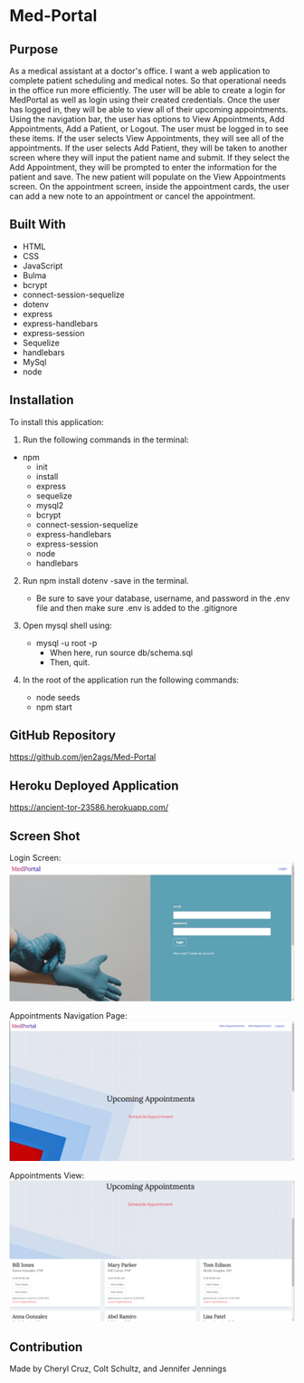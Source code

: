 # Med-Portal

## Purpose
As a medical assistant at a doctor's office. I want a web application to complete patient scheduling and medical notes. So that operational needs in the office run more efficiently. The user will be able to create a login for MedPortal as well as login using their created credentials. Once the user has logged in, they will be able to view all of their upcoming appointments. Using the navigation bar, the user has options to View Appointments, Add Appointments, Add a Patient, or Logout. The user must be logged in to see these items. If the user selects View Appointments, they will see all of the appointments. If the user selects Add Patient, they will be taken to another screen where they will input the patient name and submit. If they select the Add Appointment, they will be prompted to enter the  information for the patient and save. The new patient will populate on the View Appointments screen. On the appointment screen, inside the appointment cards, the user can add a new note to an appointment or cancel the appointment.

## Built With
* HTML
* CSS
* JavaScript
* Bulma
* bcrypt
* connect-session-sequelize
* dotenv
* express
* express-handlebars
* express-session
* Sequelize
* handlebars
* MySql
* node

## Installation
To install this application: 
1. Run the following commands in the terminal:
 * npm 
    * init 
    * install 
    * express 
    * sequelize 
    * mysql2 
    * bcrypt 
    * connect-session-sequelize 
    * express-handlebars 
    * express-session 
    * node
    * handlebars
2. Run npm install dotenv -save in the terminal.
    * Be sure to save your database, username, and password in the .env file and then make sure .env is added to the .gitignore

3. Open mysql shell using:
    * mysql -u root -p
        * When here, run source db/schema.sql
        * Then, quit.

4. In the root of the application run the following commands:
    * node seeds
    * npm start


## GitHub Repository
https://github.com/jen2ags/Med-Portal

## Heroku Deployed Application
https://ancient-tor-23586.herokuapp.com/

## Screen Shot
Login Screen:
![Screenshot login screen](./assets/images/screenshot-images/MedPortal%20Main%20page.png)

Appointments Navigation Page:
![Screenshot appointments page](./assets/images/screenshot-images/Upcoming%20Appointments%20Page.png)

Appointments View:
![Screenshot appointments view](./assets/images/screenshot-images/Appointments%20View.png)

## Contribution
Made by Cheryl Cruz, Colt Schultz, and Jennifer Jennings